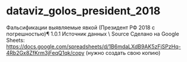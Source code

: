 # dataviz_golos_president_2018

Фальсификации выявляемые явкой (Президент РФ 2018 с погрешностью)¶
1.0.1  Источник данных \ Source
Сделано на Google Sheets: https://docs.google.com/spreadsheets/d/1B6mdaLXdB9AK5zFjSPzHq-4Rb2Gx8ZfKrm3jFeqQ1qk/copy (нужно создать свою копию) 
